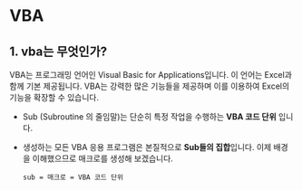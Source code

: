 # VBA

## 1. vba는 무엇인가?

VBA는 프로그래밍 언어인 Visual Basic for Applications입니다. 이 언어는 Excel과 함께 기본 제공됩니다. VBA는 강력한 많은 기능들을 제공하며 이를 이용하여 Excel의 기능을 확장할 수 있습니다.

- Sub (Subroutine 의 줄임말)는 단순히 특정 작업을 수행하는 **VBA 코드 단위** 입니다. 

- 생성하는 모든 VBA 응용 프로그램은 본질적으로 **Sub들의 집합**입니다. 이제 배경을 이해했으므로 매크로를 생성해 보겠습니다.

  `sub = 매크로 = VBA 코드 단위`



##
